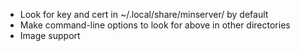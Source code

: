 * Look for key and cert in ~/.local/share/minserver/ by default
* Make command-line options to look for above in other directories
* Image support

